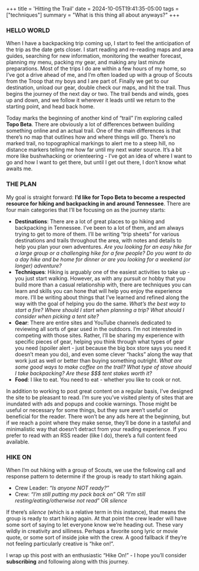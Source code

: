 +++
title = 'Hitting the Trail'
date = 2024-10-05T19:41:35-05:00
tags = ["techniques"]
summary = "What is this thing all about anyways?"
+++

### HELLO WORLD

When I have a backpacking trip coming up, I start to feel the anticipation of the trip as the date gets closer. I start reading and re-reading maps and area guides, searching for new information, monitoring the weather forecast, planning my menu, packing my gear, and making any last minute preparations.  Most of the trips I do are within a few hours of my home, so I’ve got a drive ahead of me, and I’m often loaded up with a group of Scouts from the Troop that my boys and I are part of.  Finally we get to our destination, unload our gear, double check our maps, and hit the trail.  Thus begins the journey of the next day or two. The trail bends and winds, goes up and down, and we follow it wherever it leads until we return to the starting point, and head back home.

Today marks the beginning of another kind of “trail” I’m exploring called **Topo Beta**. There are obviously a lot of differences between building something online and an actual trail. One of the main differences is that there’s no map that outlines how and where things will go. There’s no marked trail, no topographical markings to alert me to a steep hill, no distance markers telling me how far until my next water source. It’s a bit more like bushwhacking or orienteering - I’ve got an idea of where I want to go and how I want to get there, but until I get out there, I don’t know what awaits me. 

### THE PLAN

My goal is straight forward: **I’d like for Topo Beta to become a respected resource for hiking and backpacking in and around Tennessee**. There are four main categories that I’ll be focusing on as the journey starts:

- **Destinations**: There are a lot of great places to go hiking and backpacking in Tennessee. I’ve been to a lot of them, and am always trying to get to more of them. I’ll be writing “trip sheets” for various destinations and trails throughout the area, with notes and details to help you plan your own adventures. *Are you looking for an easy hike for a large group or a challenging hike for a few people? Do you want to do a day hike and be home for dinner or are you looking for a weekend (or longer) adventure?*
- **Techniques**: Hiking is arguably one of the easiest activities to take up - you just start walking. However, as with any pursuit or hobby that you build more than a casual relationship with, there are techniques you can learn and skills you can hone that will help you enjoy the experience more. I’ll be writing about things that I’ve learned and refined along the way with the goal of helping you do the same. *What’s the best way to start a fire? Where should I start when planning a trip? What should I consider when picking a tent site?*
- **Gear**: There are entire sites and YouTube channels dedicated to reviewing all sorts of gear used in the outdoors. I’m not interested in competing with those sites. Rather, I’ll be sharing my experience with specific pieces of gear, helping you think through what types of gear you need (spoiler alert - just because the big box store says you need it doesn’t mean you do), and even some clever “hacks” along the way that work just as well or better than buying something outright. *What are some good ways to make coffee on the trail? What type of stove should I take backpacking? Are these $$$ tent stakes worth it?*
- **Food**: I like to eat. You need to eat - whether you like to cook or not.

In addition to working to post great content on a regular basis, I’ve designed the site to be pleasant to read. I’m sure you’ve visited plenty of sites that are inundated with ads and popups and cookie warnings. Those might be useful or necessary for some things, but they sure aren’t useful or beneficial for the reader. There won’t be any ads here at the beginning, but if we reach a point where they make sense, they’ll be done in a tasteful and minimalistic way that doesn’t detract from your reading experience. If you prefer to read with an RSS reader (like I do), there’s a full content feed available.

### HIKE ON

When I’m out hiking with a group of Scouts, we use the following call and response pattern to determine if the group is ready to start hiking again.

- Crew Leader: *“Is anyone NOT ready?”*
- Crew: *“I’m still putting my pack back on”* OR *“I’m still resting/eating/otherwise not read*” OR *silence*

If there’s *silence* (which is a relative term in this instance), that means the group is ready to start hiking again. At that point the crew leader will have some sort of saying to let everyone know we’re heading out. These vary wildly in creativity and silliness. Perhaps a favorite song lyric or movie quote, or some sort of inside joke with the crew. A good fallback if they’re not feeling particularly creative is “hike on!”. 

I wrap up this post with an enthusiastic “Hike On!” - I hope you’ll consider **subscribing** and following along with this journey.